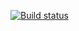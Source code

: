 [![Build status](https://ci.appveyor.com/api/projects/status/ypum2vran6cm17gu/branch/master?svg=true)](https://ci.appveyor.com/project/GromakMaxim/js-unittests2/branch/master)